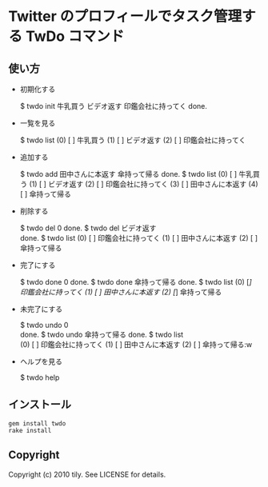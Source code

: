 Twitter のプロフィールでタスク管理する TwDo コマンド
====================================================

使い方
------

 * 初期化する
 
    $ twdo init 牛乳買う ビデオ返す 印鑑会社に持ってく
    done.
 
 * 一覧を見る
 
    $ twdo list
    (0) [ ] 牛乳買う
    (1) [ ] ビデオ返す
    (2) [ ] 印鑑会社に持ってく
 
 * 追加する
 
    $ twdo add 田中さんに本返す 傘持って帰る
    done.
    $ twdo list
    (0) [ ] 牛乳買う
    (1) [ ] ビデオ返す
    (2) [ ] 印鑑会社に持ってく
    (3) [ ] 田中さんに本返す
    (4) [ ] 傘持って帰る
 
 * 削除する
 
    $ twdo del 0
    done.
    $ twdo del ビデオ返す          
    done.
    $ twdo list
    (0) [ ] 印鑑会社に持ってく
    (1) [ ] 田中さんに本返す
    (2) [ ] 傘持って帰る
 
 * 完了にする

    $ twdo done 0
    done.
    $ twdo done 傘持って帰る
    done.
    $ twdo list
    (0) [*] 印鑑会社に持ってく
    (1) [ ] 田中さんに本返す
    (2) [*] 傘持って帰る
 
 * 未完了にする

    $ twdo undo 0                     
    done.
    $ twdo undo 傘持って帰る 
    done.
    $ twdo list             
    (0) [ ] 印鑑会社に持ってく
    (1) [ ] 田中さんに本返す
    (2) [ ] 傘持って帰る:w
 
 * ヘルプを見る

    $ twdo help

インストール
-------------
    gem install twdo
    rake install

Copyright
---------

Copyright (c) 2010 tily. See LICENSE for details.

